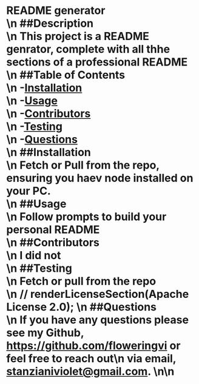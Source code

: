 # README generator <br>\n  ##Description <br>\n  This project is a README genrator, complete with all thhe sections of a professional README <br> \n  ##Table of Contents <br>\n  -[Installation](#installation) <br>\n  -[Usage](#usage) <br>\n  -[Contributors](#contributors) <br>\n  -[Testing](#testing) <br>\n  -[Questions](#questions) <br>\n  ##Installation <br>\n  Fetch or Pull from the repo, ensuring you haev node installed on your PC.  <br>\n  ##Usage <br>\n  Follow prompts to build your personal README <br>\n  ##Contributors <br>\n  I did not  <br>\n  ##Testing <br>\n  Fetch or pull from the repo  <br>\n  // renderLicenseSection(Apache License 2.0); \n  ##Questions <br>\n  If you have any questions please see my Github, https://github.com/floweringvi or feel free to reach out\n  via email, stanzianiviolet@gmail.com. \n\n
